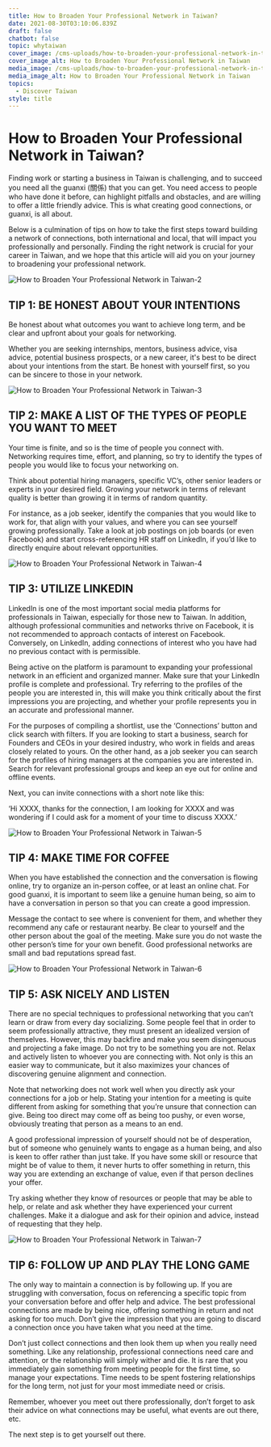 ```yaml
---
title: How to Broaden Your Professional Network in Taiwan?
date: 2021-08-30T03:10:06.839Z
draft: false
chatbot: false
topic: whytaiwan
cover_image: /cms-uploads/how-to-broaden-your-professional-network-in-taiwan-1.jpg
cover_image_alt: How to Broaden Your Professional Network in Taiwan
media_image: /cms-uploads/how-to-broaden-your-professional-network-in-taiwan-1.jpg
media_image_alt: How to Broaden Your Professional Network in Taiwan
topics:
  - Discover Taiwan
style: title
---
```

# How to Broaden Your Professional Network in Taiwan?

Finding work or starting a business in Taiwan is challenging, and to succeed you need all the guanxi (關係) that you can get. You need access to people who have done it before, can highlight pitfalls and obstacles, and are willing to offer a little friendly advice. This is what creating good connections, or guanxi, is all about.  

Below is a culmination of tips on how to take the first steps toward building a network of connections, both international and local, that will impact you professionally and personally. Finding the right network is crucial for your career in Taiwan, and we hope that this article will aid you on your journey to broadening your professional network.

![How to Broaden Your Professional Network in Taiwan-2](/cms-uploads/how-to-broaden-your-professional-network-in-taiwan-2.jpg)

## TIP 1: BE HONEST ABOUT YOUR INTENTIONS

Be honest about what outcomes you want to achieve long term, and be clear and upfront about your goals for networking. 

Whether you are seeking internships, mentors, business advice, visa advice, potential business prospects, or a new career, it's best to be direct about your intentions from the start. Be honest with yourself first, so you can be sincere to those in your network.

![How to Broaden Your Professional Network in Taiwan-3](/cms-uploads/how-to-broaden-your-professional-network-in-taiwan-3.jpg)

## TIP 2: MAKE A LIST OF THE TYPES OF PEOPLE YOU WANT TO MEET

Your time is finite, and so is the time of people you connect with. Networking requires time, effort, and planning, so try to identify the types of people you would like to focus your networking on. 

Think about potential hiring managers, specific VC’s, other senior leaders or experts in your desired field. Growing your network in terms of relevant quality is better than growing it in terms of random quantity.

For instance, as a job seeker, identify the companies that you would like to work for, that align with your values, and where you can see yourself growing professionally. Take a look at job postings on job boards (or even Facebook) and start cross-referencing HR staff on LinkedIn, if you’d like to directly enquire about relevant opportunities. 

![How to Broaden Your Professional Network in Taiwan-4](/cms-uploads/how-to-broaden-your-professional-network-in-taiwan-4.jpg)

## TIP 3: UTILIZE LINKEDIN

LinkedIn is one of the most important social media platforms for professionals in Taiwan, especially for those new to Taiwan. In addition, although professional communities and networks thrive on Facebook, it is not recommended to approach contacts of interest on Facebook. Conversely, on LinkedIn, adding connections of interest who you have had no previous contact with is permissible.

Being active on the platform is paramount to expanding your professional network in an efficient and organized manner. Make sure that your LinkedIn profile is complete and professional. Try referring to the profiles of the people you are interested in, this will make you think critically about the first impressions you are projecting, and whether your profile represents you in an accurate and professional manner.

For the purposes of compiling a shortlist, use the ‘Connections’ button and click search with filters. If you are looking to start a business, search for Founders and CEOs in your desired industry, who work in fields and areas closely related to yours. On the other hand, as a job seeker you can search for the profiles of hiring managers at the companies you are interested in. Search for relevant professional groups and keep an eye out for online and offline events.

Next, you can invite connections with a short note like this:

‘Hi XXXX, thanks for the connection, I am looking for XXXX and was wondering if I could ask for a moment of your time to discuss XXXX.’

![How to Broaden Your Professional Network in Taiwan-5](/cms-uploads/how-to-broaden-your-professional-network-in-taiwan-5.jpg)

## TIP 4: MAKE TIME FOR COFFEE

When you have established the connection and the conversation is flowing online, try to organize an in-person coffee, or at least an online chat. For good guanxi, it is important to seem like a genuine human being, so aim to have a conversation in person so that you can create a good impression. 

Message the contact to see where is convenient for them, and whether they recommend any cafe or restaurant nearby. Be clear to yourself and the other person about the goal of the meeting. Make sure you do not waste the other person’s time for your own benefit. Good professional networks are small and bad reputations spread fast.

![How to Broaden Your Professional Network in Taiwan-6](/cms-uploads/how-to-broaden-your-professional-network-in-taiwan-6.jpg)

## TIP 5: ASK NICELY AND LISTEN

There are no special techniques to professional networking that you can’t learn or draw from every day socializing. Some people feel that in order to seem professionally attractive, they must present an idealized version of themselves. However, this may backfire and make you seem disingenuous and projecting a fake image. Do not try to be something you are not. Relax and actively listen to whoever you are connecting with. Not only is this an easier way to communicate, but it also maximizes your chances of discovering genuine alignment and connection. 

Note that networking does not work well when you directly ask your connections for a job or help. Stating your intention for a meeting is quite different from asking for something that you’re unsure that connection can give. Being too direct may come off as being too pushy, or even worse, obviously treating that person as a means to an end. 

A good professional impression of yourself should not be of desperation, but of someone who genuinely wants to engage as a human being, and also is keen to offer rather than just take. If you have some skill or resource that might be of value to them, it never hurts to offer something in return, this way you are extending an exchange of value, even if that person declines your offer.

Try asking whether they know of resources or people that may be able to help, or relate and ask whether they have experienced your current challenges. Make it a dialogue and ask for their opinion and advice, instead of requesting that they help.

![How to Broaden Your Professional Network in Taiwan-7](/cms-uploads/how-to-broaden-your-professional-network-in-taiwan-7.jpg)

## TIP 6: FOLLOW UP AND PLAY THE LONG GAME

The only way to maintain a connection is by following up. If you are struggling with conversation, focus on referencing a specific topic from your conversation before and offer help and advice. The best professional connections are made by being nice, offering something in return and not asking for too much. Don’t give the impression that you are going to discard a connection once you have taken what you need at the time.

Don’t just collect connections and then look them up when you really need something. Like any relationship, professional connections need care and attention, or the relationship will simply wither and die. It is rare that you immediately gain something from meeting people for the first time, so manage your expectations. Time needs to be spent fostering relationships for the long term, not just for your most immediate need or crisis. 

Remember, whoever you meet out there professionally, don’t forget to ask their advice on what connections may be useful, what events are out there, etc.

The next step is to get yourself out there.